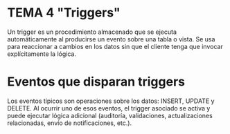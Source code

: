 # TEMA 4 "Triggers"

Un trigger es un procedimiento almacenado que se ejecuta automáticamente al producirse un evento sobre una tabla o vista. Se usa para reaccionar a cambios en los datos sin que el cliente tenga que invocar explícitamente la lógica.

# Eventos que disparan triggers

Los eventos típicos son operaciones sobre los datos: INSERT, UPDATE y DELETE. Al ocurrir uno de esos eventos, el trigger asociado se activa y puede ejecutar lógica adicional (auditoría, validaciones, actualizaciones relacionadas, envío de notificaciones, etc.).

